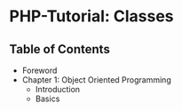 # PHP-Tutorial: Classes

## Table of Contents

* Foreword
* Chapter 1: Object Oriented Programming
	* Introduction
	* Basics
